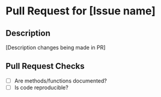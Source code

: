 # Pull Request for [Issue name]

## Description

[Description changes being made in PR]

## Pull Request Checks

- [ ] Are methods/functions documented?
- [ ] Is code reproducible?
